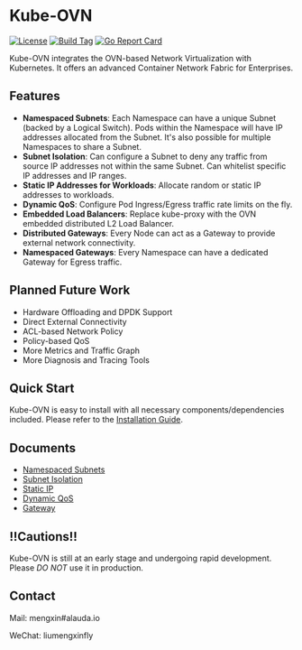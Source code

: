 # Kube-OVN

[![License](https://img.shields.io/badge/License-Apache%202.0-blue.svg)](https://github.com/alauda/kube-ovn/blob/master/LICENSE)
[![Build Tag](https://img.shields.io/github/tag/alauda/kube-ovn.svg)](https://github.com/alauda/kube-ovn/releases)
[![Go Report Card](https://goreportcard.com/badge/github.com/alauda/kube-ovn)](https://goreportcard.com/report/github.com/alauda/kube-ovn)

Kube-OVN integrates the OVN-based Network Virtualization with Kubernetes. It offers an advanced Container Network Fabric for Enterprises.

## Features
- **Namespaced Subnets**: Each Namespace can have a unique Subnet (backed by a Logical Switch). Pods within the Namespace will have IP addresses allocated from the Subnet. It's also possible for multiple Namespaces to share a Subnet.
- **Subnet Isolation**: Can configure a Subnet to deny any traffic from source IP addresses not within the same Subnet. Can whitelist specific IP addresses and IP ranges.
- **Static IP Addresses for Workloads**: Allocate random or static IP addresses to workloads.
- **Dynamic QoS**: Configure Pod Ingress/Egress traffic rate limits on the fly.
- **Embedded Load Balancers**: Replace kube-proxy with the OVN embedded distributed L2 Load Balancer.
- **Distributed Gateways**: Every Node can act as a Gateway to provide external network connectivity.
- **Namespaced Gateways**: Every Namespace can have a dedicated Gateway for Egress traffic.

## Planned Future Work
- Hardware Offloading and DPDK Support
- Direct External Connectivity
- ACL-based Network Policy
- Policy-based QoS
- More Metrics and Traffic Graph
- More Diagnosis and Tracing Tools

## Quick Start
Kube-OVN is easy to install with all necessary components/dependencies included. Please refer to the [Installation Guide](docs/install.md).

## Documents
- [Namespaced Subnets](docs/subnet.md)
- [Subnet Isolation](docs/isolation.md)
- [Static IP](docs/static-ip.md)
- [Dynamic QoS](docs/qos.md)
- [Gateway](docs/gateway.md)

## !!Cautions!!
Kube-OVN is still at an early stage and undergoing rapid development. Please *DO NOT* use it in production.

## Contact
Mail: mengxin#alauda.io

WeChat: liumengxinfly